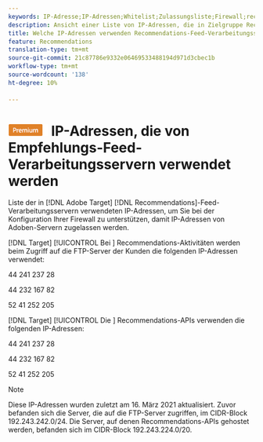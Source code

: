```yaml
---
keywords: IP-Adresse;IP-Adressen;Whitelist;Zulassungsliste;Firewall;recs;Feed;Server;Adobe Marketing Cloud;Empfehlungen
description: Ansicht einer Liste von IP-Adressen, die in Zielgruppe Recommendations-Feed-Verarbeitungsservern verwendet werden, um Ihre Firewall so zu konfigurieren, dass IP-Adressen von Adoben-Servern zugelassen werden.
title: Welche IP-Adressen verwenden Recommendations-Feed-Verarbeitungsserver?
feature: Recommendations
translation-type: tm+mt
source-git-commit: 21c87786e9332e06469533488194d971d3cbec1b
workflow-type: tm+mt
source-wordcount: '138'
ht-degree: 10%

---
```



# ![PREMIUM](/help/assets/premium.png) IP-Adressen, die von Empfehlungs-Feed-Verarbeitungsservern verwendet werden

Liste der in [!DNL Adobe Target] [!DNL Recommendations]-Feed-Verarbeitungsservern verwendeten IP-Adressen, um Sie bei der Konfiguration Ihrer Firewall zu unterstützen, damit IP-Adressen von Adoben-Servern zugelassen werden.

[!DNL Target] [!UICONTROL Bei ] Recommendations-Aktivitäten werden beim Zugriff auf die FTP-Server der Kunden die folgenden IP-Adressen verwendet:

44 241 237 28

44 232 167 82

52 41 252 205

[!DNL Target] [!UICONTROL Die ] Recommendations-APIs verwenden die folgenden IP-Adressen:

44 241 237 28

44 232 167 82

52 41 252 205

>[!NOTE]
>
>Diese IP-Adressen wurden zuletzt am 16. März 2021 aktualisiert. Zuvor befanden sich die Server, die auf die FTP-Server zugriffen, im CIDR-Block 192.243.242.0/24. Die Server, auf denen Recommendations-APIs gehostet werden, befanden sich im CIDR-Block 192.243.224.0/20.


